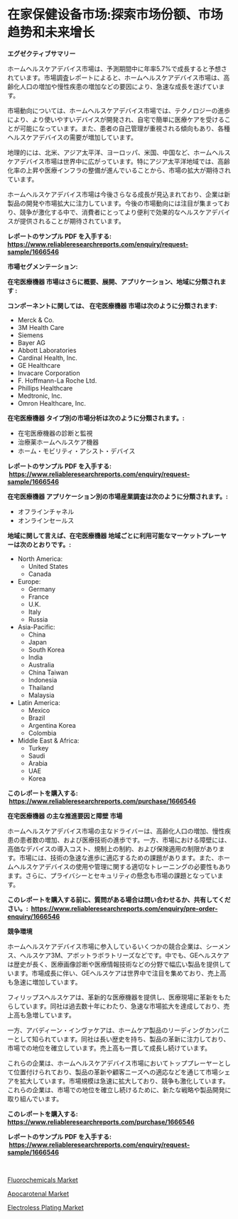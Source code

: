 <p><h1>在家保健设备市场:探索市场份额、市场趋势和未来增长</h1></p><p><strong>エグゼクティブサマリー</strong></p>
<p><p>ホームヘルスケアデバイス市場は、予測期間中に年率5.7%で成長すると予想されています。市場調査レポートによると、ホームヘルスケアデバイス市場は、高齢化人口の増加や慢性疾患の増加などの要因により、急速な成長を遂げています。</p><p>市場動向については、ホームヘルスケアデバイス市場では、テクノロジーの進歩により、より使いやすいデバイスが開発され、自宅で簡単に医療ケアを受けることが可能になっています。また、患者の自己管理が重視される傾向もあり、各種ヘルスケアデバイスの需要が増加しています。</p><p>地理的には、北米、アジア太平洋、ヨーロッパ、米国、中国など、ホームヘルスケアデバイス市場は世界中に広がっています。特にアジア太平洋地域では、高齢化率の上昇や医療インフラの整備が進んでいることから、市場の拡大が期待されています。</p><p>ホームヘルスケアデバイス市場は今後さらなる成長が見込まれており、企業は新製品の開発や市場拡大に注力しています。今後の市場動向には注目が集まっており、競争が激化する中で、消費者にとってより便利で効果的なヘルスケアデバイスが提供されることが期待されています。</p></p>
<p><strong>レポートのサンプル PDF を入手する: <a href="https://www.reliableresearchreports.com/enquiry/request-sample/1666546">https://www.reliableresearchreports.com/enquiry/request-sample/1666546</a></strong></p>
<p><strong>市場セグメンテーション:</strong></p>
<p><strong> 在宅医療機器 市場はさらに概要、展開、アプリケーション、地域に分類されます :</strong></p>
<p><strong>コンポーネントに関しては、 在宅医療機器 市場は次のように分類されます: &nbsp;</strong></p>
<p><ul><li>Merck & Co.</li><li>3M Health Care</li><li>Siemens</li><li>Bayer AG</li><li>Abbott Laboratories</li><li>Cardinal Health, Inc.</li><li>GE Healthcare</li><li>Invacare Corporation</li><li>F. Hoffmann-La Roche Ltd.</li><li>Phillips Healthcare</li><li>Medtronic, Inc.</li><li>Omron Healthcare, Inc.</li></ul></p>
<p><strong> 在宅医療機器 タイプ別の市場分析は次のように分類されます。:</strong></p>
<p><ul><li>在宅医療機器の診断と監視</li><li>治療薬ホームヘルスケア機器</li><li>ホーム・モビリティ・アシスト・デバイス</li></ul></p>
<p><strong>レポートのサンプル PDF を入手する: &nbsp;<a href="https://www.reliableresearchreports.com/enquiry/request-sample/1666546">https://www.reliableresearchreports.com/enquiry/request-sample/1666546</a></strong></p>
<p><strong> 在宅医療機器 アプリケーション別の市場産業調査は次のように分類されます。:</strong></p>
<p><ul><li>オフラインチャネル</li><li>オンラインセールス</li></ul></p>
<p><strong>地域に関して言えば、在宅医療機器 地域ごとに利用可能なマーケットプレーヤーは次のとおりです。:</strong></p>
<p><ul>
    <li>
        North America:
        <ul>
            <li>United States</li>
            <li>Canada</li>
        </ul>
    </li>
    <li>
        Europe:
        <ul>
            <li>Germany</li>
            <li>France</li>
            <li>U.K.</li>
            <li>Italy</li>
            <li>Russia</li>
        </ul>
    </li>
    <li>
        Asia-Pacific:
        <ul>
            <li>China</li>
            <li>Japan</li>
            <li>South Korea</li>
            <li>India</li>
            <li>Australia</li>
            <li>China Taiwan</li>
            <li>Indonesia</li>
            <li>Thailand</li>
            <li>Malaysia</li>
        </ul>
    </li>
    <li>
        Latin America:
        <ul>
            <li>Mexico</li>
            <li>Brazil</li>
            <li>Argentina Korea</li>
            <li>Colombia</li>
        </ul>
    </li>
    <li>
        Middle East & Africa:
        <ul>
            <li>Turkey</li>
            <li>Saudi</li>
            <li>Arabia</li>
            <li>UAE</li>
            <li>Korea</li>
        </ul>
    </li>
    </ul></p>
<p><strong>このレポートを購入する: &nbsp;<a href="https://www.reliableresearchreports.com/purchase/1666546">https://www.reliableresearchreports.com/purchase/1666546</a></strong></p>
<p><strong>在宅医療機器 の主な推進要因と障壁 市場</strong></p>
<p><p>ホームヘルスケアデバイス市場の主なドライバーは、高齢化人口の増加、慢性疾患の患者数の増加、および医療技術の進歩です。一方、市場における障壁には、高価なデバイスの導入コスト、規制上の制約、および保険適用の制限があります。市場には、技術の急速な進歩に適応するための課題があります。また、ホームヘルスケアデバイスの使用や管理に関する適切なトレーニングの必要性もあります。さらに、プライバシーとセキュリティの懸念も市場の課題となっています。</p></p>
<p><strong>このレポートを購入する前に、質問がある場合は問い合わせるか、共有してください。:&nbsp; <a href="https://www.reliableresearchreports.com/enquiry/pre-order-enquiry/1666546">https://www.reliableresearchreports.com/enquiry/pre-order-enquiry/1666546</a></strong></p>
<p><strong>競争環境</strong></p>
<p><p>ホームヘルスケアデバイス市場に参入しているいくつかの競合企業は、シーメンス、ヘルスケア3M、アボットラボラトリーズなどです。中でも、GEヘルスケアは歴史が長く、医療画像診断や医療情報技術などの分野で幅広い製品を提供しています。市場成長に伴い、GEヘルスケアは世界中で注目を集めており、売上高も急速に増加しています。</p><p>フィリップスヘルスケアは、革新的な医療機器を提供し、医療現場に革新をもたらしています。同社は過去数十年にわたり、急速な市場拡大を達成しており、売上高も急増しています。</p><p>一方、アバディーン・インヴァケアは、ホームケア製品のリーディングカンパニーとして知られています。同社は長い歴史を持ち、製品の革新に注力しており、市場での地位を確立しています。売上高も一貫して成長し続けています。</p><p>これらの企業は、ホームヘルスケアデバイス市場においてトッププレーヤーとして位置付けられており、製品の革新や顧客ニーズへの適応などを通じて市場シェアを拡大しています。市場規模は急速に拡大しており、競争も激化しています。これらの企業は、市場での地位を確立し続けるために、新たな戦略や製品開発に取り組んでいます。</p></p>
<p><strong>このレポートを購入する: &nbsp; <a href="https://www.reliableresearchreports.com/purchase/1666546">https://www.reliableresearchreports.com/purchase/1666546</a></strong></p>
<p><strong>レポートのサンプル PDF を入手する: &nbsp;<a href="https://www.reliableresearchreports.com/enquiry/request-sample/1666546">https://www.reliableresearchreports.com/enquiry/request-sample/1666546</a></strong><strong></strong></p>
<p>&nbsp;</p>
<p><p><a href="https://florentine-yuzu-f42.notion.site/Fluorochemicals-Market-Insights-Market-Players-and-Forecast-Till-2031-30f7b8e22c3d43d0a3846b7cf88d336c">Fluorochemicals Market</a></p><p><a href="https://fuschia-pecorino-a6d.notion.site/Apocarotenal-Market-Size-Growing-and-Forecasted-for-period-from-2024-2031-and-provides-complete-ma-a2deb3c3e3a44a3b98e1f4df55f286c8">Apocarotenal Market</a></p><p><a href="https://changeable-paste-463.notion.site/Electroless-Plating-Market-Research-Report-Unlocks-Analysis-on-the-Market-Financial-Status-Market-S-5c84ef43aff64467b16061e07b3bd714">Electroless Plating Market</a></p></p>